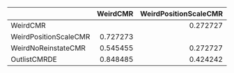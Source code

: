 |                       |   WeirdCMR |   WeirdPositionScaleCMR |   WeirdNoReinstateCMR |   OutlistCMRDE |
|:----------------------|-----------:|------------------------:|----------------------:|---------------:|
| WeirdCMR              |            |                0.272727 |              0.454545 |       0.151515 |
| WeirdPositionScaleCMR |   0.727273 |                         |              0.727273 |       0.575758 |
| WeirdNoReinstateCMR   |   0.545455 |                0.272727 |                       |       0.181818 |
| OutlistCMRDE          |   0.848485 |                0.424242 |              0.818182 |                |